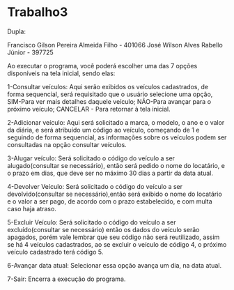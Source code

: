 # Trabalho3

Dupla:

Francisco Gilson Pereira Almeida Filho - 401066
José Wilson Alves Rabello Júnior - 397725

Ao executar o programa, você poderá escolher uma das 7 opções disponíveis na tela inicial, sendo elas:

1-Consultar veículos:
Aqui serão exibidos os veículos cadastrados, de forma sequencial, será requisitado que o usuário selecione uma opção, SIM-Para ver mais detalhes daquele veículo; NÃO-Para avançar para o próximo veículo; CANCELAR - Para retornar à tela inicial.

2-Adicionar veículo:
Aqui será solicitado a marca, o modelo, o ano e o valor da diária, e será atribuído um código ao veículo, começando de 1 e seguindo de forma sequencial, as informações sobre os veículos podem ser consultadas na opção consultar veículos.

3-Alugar veículo:
Será solicitado o código do veículo a ser alugado(consultar se necessário), então será pedido o nome do locatário, e o prazo em dias, que deve ser no máximo 30 dias a partir da data atual.
 
4-Devolver Veículo:
Será solicitado o código do veículo a ser devolvido(consultar se necessário),então será exibido o nome do locatário e o valor a ser pago, de acordo com o prazo estabelecido, e com multa caso haja atraso.

5-Excluir Veículo:
Será solicitado o código do veículo a ser excluído(consultar se necessário) então os dados do veículo serão apagados, porém vale lembrar que seu código não será reutilizado, assim se há 4 veículos cadastrados, ao se excluir o veículo de código 4, o próximo veículo cadastrado terá código 5.

6-Avançar data atual:
Selecionar essa opção avança um dia, na data atual.

7-Sair:
Encerra a execução do programa.

